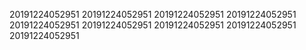 20191224052951
20191224052951
20191224052951
20191224052951
20191224052951
20191224052951
20191224052951
20191224052951
20191224052951
